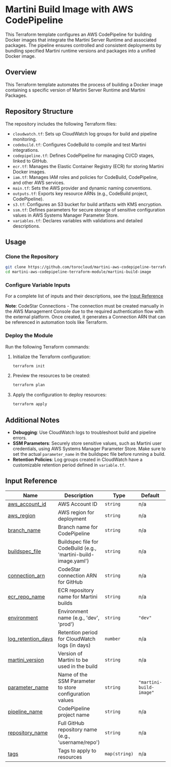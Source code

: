 
# Martini Build Image with AWS CodePipeline

This Terraform template configures an AWS CodePipeline for building Docker images that integrate the Martini Server Runtime and associated packages. The pipeline ensures controlled and consistent deployments by bundling specified Martini runtime versions and packages into a unified Docker image.

## Overview

This Terraform template automates the process of building a Docker image containing s specific version of Martini Server Runtime and Martini Packages.

## Repository Structure

The repository includes the following Terraform files:

- `cloudwatch.tf`: Sets up CloudWatch log groups for build and pipeline monitoring.
- `codebuild.tf`: Configures CodeBuild to compile and test Martini integrations.
- `codepipeline.tf`: Defines CodePipeline for managing CI/CD stages, linked to GitHub.
- `ecr.tf`: Manages the Elastic Container Registry (ECR) for storing Martini Docker images.
- `iam.tf`: Manages IAM roles and policies for CodeBuild, CodePipeline, and other AWS services.
- `main.tf`: Sets the AWS provider and dynamic naming conventions.
- `outputs.tf`: Exports key resource ARNs (e.g., CodeBuild project, CodePipeline).
- `s3.tf`: Configures an S3 bucket for build artifacts with KMS encryption.
- `ssm.tf`: Defines parameters for secure storage of sensitive configuration values in AWS Systems Manager Parameter Store.
- `variables.tf`: Declares variables with validations and detailed descriptions.

## Usage

### Clone the Repository

```bash
git clone https://github.com/torocloud/martini-aws-codepipeline-terraform-module.git
cd martini-aws-codepipeline-terraform-module/martini-build-image
```

### Configure Variable Inputs

For a complete list of inputs and their descriptions, see the [Input Reference](#input-reference)

**Note**: CodeStar Connections - The connection must be created manually in the AWS Management Console due to the required authentication flow with the external platform. Once created, it generates a Connection ARN that can be referenced in automation tools like Terraform.

### Deploy the Module

Run the following Terraform commands:

1. Initialize the Terraform configuration:
   ```bash
   terraform init
   ```

2. Preview the resources to be created:
   ```bash
   terraform plan
   ```

3. Apply the configuration to deploy resources:
   ```bash
   terraform apply
   ```

## Additional Notes

- **Debugging**: Use CloudWatch logs to troubleshoot build and pipeline errors.
- **SSM Parameters**: Securely store sensitive values, such as Martini user credentials, using AWS Systems Manager Parameter Store. Make sure to set the actual `parameter_name` in the buildspec file before running a build.
- **Retention Policies**: Log groups created in CloudWatch have a customizable retention period defined in `variable.tf`.

## Input Reference

| Name | Description | Type | Default | Required |
|------|-------------|------|---------|:--------:|
| <a name="input_aws_account_id"></a> [aws\_account\_id](#input\_aws\_account\_id) | AWS Account ID | `string` | n/a | yes |
| <a name="input_aws_region"></a> [aws\_region](#input\_aws\_region) | AWS region for deployment | `string` | n/a | yes |
| <a name="input_branch_name"></a> [branch\_name](#input\_branch\_name) | Branch name for CodePipeline | `string` | n/a | yes |
| <a name="input_buildspec_file"></a> [buildspec\_file](#input\_buildspec\_file) | Buildspec file for CodeBuild (e.g., 'martini-build-image.yaml') | `string` | n/a | yes |
| <a name="input_connection_arn"></a> [connection\_arn](#input\_connection\_arn) | CodeStar connection ARN for GitHub | `string` | n/a | yes |
| <a name="input_ecr_repo_name"></a> [ecr\_repo\_name](#input\_ecr\_repo\_name) | ECR repository name for Martini builds | `string` | n/a | yes |
| <a name="input_environment"></a> [environment](#input\_environment) | Environment name (e.g., 'dev', 'prod') | `string` | `"dev"` | no |
| <a name="input_log_retention_days"></a> [log\_retention\_days](#input\_log\_retention\_days) | Retention period for CloudWatch logs (in days) | `number` | n/a | yes |
| <a name="input_martini_version"></a> [martini\_version](#input\_martini\_version) | Version of Martini to be used in the build | `string` | n/a | yes |
| <a name="input_parameter_name"></a> [parameter\_name](#input\_parameter\_name) | Name of the SSM Parameter to store configuration values | `string` | `"martini-build-image"` | no |
| <a name="input_pipeline_name"></a> [pipeline\_name](#input\_pipeline\_name) | CodePipeline project name | `string` | n/a | yes |
| <a name="input_repository_name"></a> [repository\_name](#input\_repository\_name) | Full GitHub repository name (e.g., 'username/repo') | `string` | n/a | yes |
| <a name="input_tags"></a> [tags](#input\_tags) | Tags to apply to resources | `map(string)` | n/a | yes |
